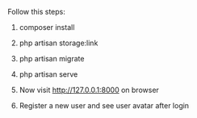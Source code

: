 Follow this steps:

1) composer install

2) php artisan storage:link

3) php artisan migrate

4) php artisan serve

5) Now visit http://127.0.0.1:8000 on browser

6) Register a new user and see user avatar after login
